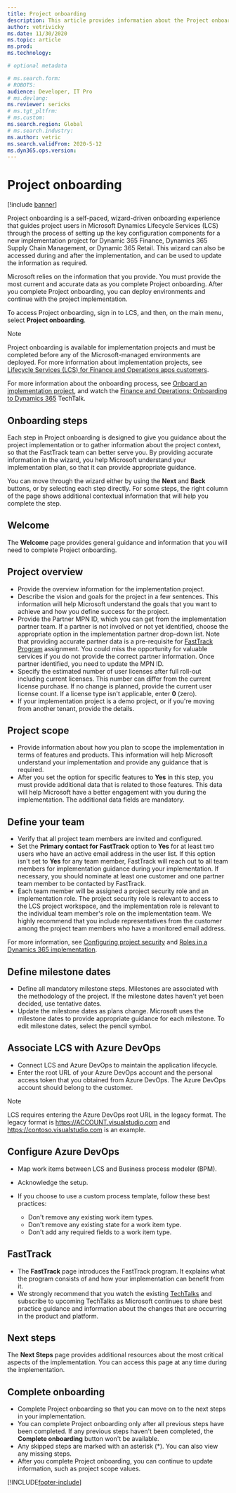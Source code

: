 ```yaml
---
title: Project onboarding
description: This article provides information about the Project onboarding wizard in Microsoft Dynamics Lifecycle Services.
author: vetrivicky
ms.date: 11/30/2020
ms.topic: article
ms.prod: 
ms.technology: 

# optional metadata

# ms.search.form: 
# ROBOTS: 
audience: Developer, IT Pro
# ms.devlang: 
ms.reviewer: sericks
# ms.tgt_pltfrm: 
# ms.custom: 
ms.search.region: Global
# ms.search.industry: 
ms.author: vetric
ms.search.validFrom: 2020-5-12 
ms.dyn365.ops.version:  
---
```


# Project onboarding

[!include [banner](../includes/banner.md)]


Project onboarding is a self-paced, wizard-driven onboarding experience that guides project users in Microsoft Dynamics Lifecycle Services (LCS) through the process of setting up the key configuration components for a new implementation project for Dynamic 365 Finance, Dynamics 365 Supply Chain Management, or Dynamic 365 Retail. This wizard can also be accessed during and after the implementation, and can be used to update the information as required.

Microsoft relies on the information that you provide. You must provide the most current and accurate data as you complete Project onboarding. After you complete Project onboarding, you can deploy environments and continue with the project implementation.

To access Project onboarding, sign in to LCS, and then, on the main menu, select **Project onboarding**.

> [!NOTE]
> Project onboarding is available for implementation projects and must be completed before any of the Microsoft-managed environments are deployed. For more information about implementation projects, see [Lifecycle Services (LCS) for Finance and Operations apps customers](lcs-works-lcs.md#lcs-workspace-for-the-current-versions-of-the-finance-and-operations-apps).


For more information about the onboarding process, see [Onboard an implementation project](../../fin-ops/imp-lifecycle/onboard.md#lcs-implementation-project-workspace), and watch the [Finance and Operations: Onboarding to Dynamics 365](https://community.dynamics.com/365/b/techtalks/posts/finance-and-operations-onboarding-to-dynamics-365-1-10-19) TechTalk.


## Onboarding steps

Each step in Project onboarding is designed to give you guidance about the project implementation or to gather information about the project context, so that the FastTrack team can better serve you. By providing accurate information in the wizard, you help Microsoft understand your implementation plan, so that it can provide appropriate guidance.

You can move through the wizard either by using the **Next** and **Back** buttons, or by selecting each step directly. For some steps, the right column of the page shows additional contextual information that will help you complete the step.

## Welcome

The **Welcome** page provides general guidance and information that you will need to complete Project onboarding.

## Project overview

- Provide the overview information for the implementation project.
- Describe the vision and goals for the project in a few sentences. This information will help Microsoft understand the goals that you want to achieve and how you define success for the project.
- Provide the Partner MPN ID, which you can get from the implementation partner team. If a partner is not involved or not yet identified, choose the appropriate option in the implementation partner drop-down list. Note that providing accurate partner data is a pre-requisite for [FastTrack Program](/dynamics365/fasttrack/?toc=%2fdynamics365%2fcommerce%2ftoc.json) assignment. You could miss the opportunity for valuable services if you do not provide the correct partner information. Once partner identified, you need to update the MPN ID.
- Specify the estimated number of user licenses after full roll-out including current licenses. This number can differ from the current license purchase. If no change is planned, provide the current user license count. If a license type isn't applicable, enter **0** (zero).
- If your implementation project is a demo project, or if you're moving from another tenant, provide the details.

## Project scope

- Provide information about how you plan to scope the implementation in terms of features and products. This information will help Microsoft understand your implementation and provide any guidance that is required.
- After you set the option for specific features to **Yes** in this step, you must provide additional data that is related to those features. This data will help Microsoft have a better engagement with you during the implementation. The additional data fields are mandatory.

## Define your team

- Verify that all project team members are invited and configured.
- Set the **Primary contact for FastTrack** option to **Yes** for at least two users who have an active email address in the user list. If this option isn't set to **Yes** for any team member, FastTrack will reach out to all team members for implementation guidance during your implementation. If necessary, you should nominate at least one customer and one partner team member to be contacted by FastTrack.
- Each team member will be assigned a project security role and an implementation role. The project security role is relevant to access to the LCS project workspace, and the implementation role is relevant to the individual team member's role on the implementation team. We highly recommend that you include representatives from the customer among the project team members who have a monitored email address.

For more information, see [Configuring project security](configure-lcs-security.md#configuring-project-security) and [Roles in a Dynamics 365 implementation](/learn/modules/get-started-implementation-project/01-2-roles).

## Define milestone dates

- Define all mandatory milestone steps. Milestones are associated with the methodology of the project. If the milestone dates haven't yet been decided, use tentative dates.
- Update the milestone dates as plans change. Microsoft uses the milestone dates to provide appropriate guidance for each milestone. To edit milestone dates, select the pencil symbol.

## Associate LCS with Azure DevOps

- Connect LCS and Azure DevOps to maintain the application lifecycle.
- Enter the root URL of your Azure DevOps account and the personal access token that you obtained from Azure DevOps. The Azure DevOps account should belong to the customer.

> [!NOTE]
> LCS requires entering the Azure DevOps root URL in the legacy format. The legacy format is https://ACCOUNT.visualstudio.com and https://contoso.visualstudio.com is an example.

## Configure Azure DevOps

- Map work items between LCS and Business process modeler (BPM).
- Acknowledge the setup.
- If you choose to use a custom process template, follow these best practices:

    - Don't remove any existing work item types.
    - Don't remove any existing state for a work item type.
    - Don't add any required fields to a work item type.

## FastTrack

- The **FastTrack** page introduces the FastTrack program. It explains what the program consists of and how your implementation can benefit from it.
- We strongly recommend that you watch the existing [TechTalks](https://community.dynamics.com/365/b/alltechtalks) and subscribe to upcoming TechTalks as Microsoft continues to share best practice guidance and information about the changes that are occurring in the product and platform.

## Next steps

The **Next Steps** page provides additional resources about the most critical aspects of the implementation. You can access this page at any time during the implementation.

## Complete onboarding

- Complete Project onboarding so that you can move on to the next steps in your implementation.
- You can complete Project onboarding only after all previous steps have been completed. If any previous steps haven't been completed, the **Complete onboarding** button won't be available.
- Any skipped steps are marked with an asterisk (\*). You can also view any missing steps.
- After you complete Project onboarding, you can continue to update information, such as project scope values.


[!INCLUDE[footer-include](../../../includes/footer-banner.md)]
